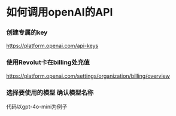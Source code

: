 # 如何调用openAI的API

### 创建专属的key

https://platform.openai.com/api-keys

### 使用Revolut卡在billing处充值

https://platform.openai.com/settings/organization/billing/overview

### 选择要使用的模型 确认模型名称

代码以gpt-4o-mini为例子

